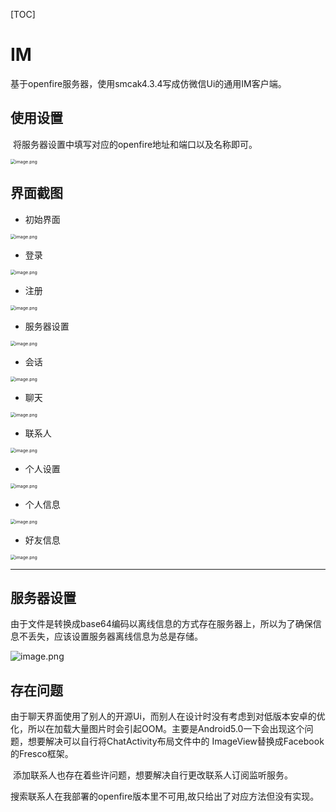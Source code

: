 

[TOC]

# IM

基于openfire服务器，使用smcak4.3.4写成仿微信Ui的通用IM客户端。

## 使用设置

​	将服务器设置中填写对应的openfire地址和端口以及名称即可。

<img src="https://i.loli.net/2020/05/24/8a4iNJqKUfmPneG.png" alt="image.png" style="zoom:50%;" />



## 界面截图

* 初始界面

<img src="https://i.loli.net/2020/05/24/rDQJ15qjbvfoGLy.png" alt="image.png" style="zoom:50%;" />

* 登录

<img src="https://i.loli.net/2020/05/24/jvGq6bnsk9wHIai.png" alt="image.png" style="zoom:50%;" />

* 注册

<img src="https://i.loli.net/2020/05/24/rJKuyvPx9HifnaO.png" alt="image.png" style="zoom:50%;" />

* 服务器设置

<img src="https://i.loli.net/2020/05/24/8a4iNJqKUfmPneG.png" alt="image.png" style="zoom:50%;" />

* 会话

<img src="https://i.loli.net/2020/05/24/OJRFLBs9AXZjtKv.png" alt="image.png" style="zoom:50%;" />



* 聊天

<img src="https://i.loli.net/2020/05/24/SU784h2FyTVtMfu.png" alt="image.png" style="zoom:50%;" />



* 联系人

<img src="https://i.loli.net/2020/05/24/C6KMQ2pnleZ3hdU.png" alt="image.png" style="zoom:50%;" />



* 个人设置

<img src="https://i.loli.net/2020/05/24/tyibNuJz6TMROfD.png" alt="image.png" style="zoom:50%;" />

* 个人信息

<img src="https://i.loli.net/2020/05/24/YgO195LPSWtn7iy.png" alt="image.png" style="zoom:50%;" />

* 好友信息

<img src="https://i.loli.net/2020/05/24/8Rnbc9AuYU46NaS.png" alt="image.png" style="zoom:50%;" />

---

## 服务器设置

​	由于文件是转换成base64编码以离线信息的方式存在服务器上，所以为了确保信息不丢失，应该设置服务器离线信息为总是存储。

![image.png](https://i.loli.net/2020/05/24/yPSpjCkqTEWGoti.png)



##  存在问题

​	由于聊天界面使用了别人的开源Ui，而别人在设计时没有考虑到对低版本安卓的优化，所以在加载大量图片时会引起OOM。主要是Android5.0一下会出现这个问题，想要解决可以自行将ChatActivity布局文件中的 ImageView替换成Facebook的Fresco框架。

​	添加联系人也存在着些许问题，想要解决自行更改联系人订阅监听服务。

​	搜索联系人在我部署的openfire版本里不可用,故只给出了对应方法但没有实现。

